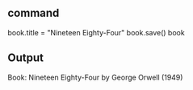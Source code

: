 ## command
book.title = "Nineteen Eighty-Four"
book.save()
book
## Output
Book: Nineteen Eighty-Four by George Orwell (1949)